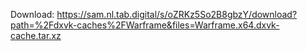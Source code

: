 Download: https://sam.nl.tab.digital/s/oZRKz5So2B8gbzY/download?path=%2Fdxvk-caches%2FWarframe&files=Warframe.x64.dxvk-cache.tar.xz
